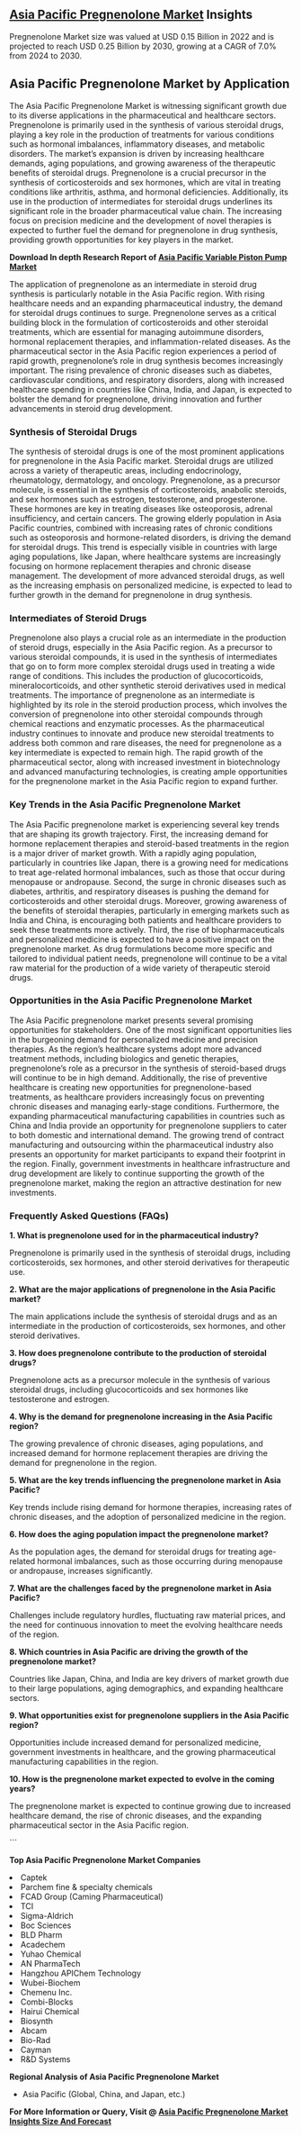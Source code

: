 <h2><a href="https://www.verifiedmarketreports.com/download-sample/?rid=142927&amp;utm_source=Github-Feb&amp;utm_medium=225" target="_blank">Asia Pacific Pregnenolone Market</a> Insights</h2><p>Pregnenolone Market size was valued at USD 0.15 Billion in 2022 and is projected to reach USD 0.25 Billion by 2030, growing at a CAGR of 7.0% from 2024 to 2030.</p><p><h2>Asia Pacific Pregnenolone Market by Application</h2> <p>The Asia Pacific Pregnenolone Market is witnessing significant growth due to its diverse applications in the pharmaceutical and healthcare sectors. Pregnenolone is primarily used in the synthesis of various steroidal drugs, playing a key role in the production of treatments for various conditions such as hormonal imbalances, inflammatory diseases, and metabolic disorders. The market’s expansion is driven by increasing healthcare demands, aging populations, and growing awareness of the therapeutic benefits of steroidal drugs. Pregnenolone is a crucial precursor in the synthesis of corticosteroids and sex hormones, which are vital in treating conditions like arthritis, asthma, and hormonal deficiencies. Additionally, its use in the production of intermediates for steroidal drugs underlines its significant role in the broader pharmaceutical value chain. The increasing focus on precision medicine and the development of novel therapies is expected to further fuel the demand for pregnenolone in drug synthesis, providing growth opportunities for key players in the market. <p><strong>Download In depth Research Report of <a href="https://www.verifiedmarketreports.com/download-sample/?rid=236118&amp;utm_source=Pulse-Dec&amp;utm_medium=225" target="_blank">Asia Pacific Variable Piston Pump Market</a></strong></p> The application of pregnenolone as an intermediate in steroid drug synthesis is particularly notable in the Asia Pacific region. With rising healthcare needs and an expanding pharmaceutical industry, the demand for steroidal drugs continues to surge. Pregnenolone serves as a critical building block in the formulation of corticosteroids and other steroidal treatments, which are essential for managing autoimmune disorders, hormonal replacement therapies, and inflammation-related diseases. As the pharmaceutical sector in the Asia Pacific region experiences a period of rapid growth, pregnenolone’s role in drug synthesis becomes increasingly important. The rising prevalence of chronic diseases such as diabetes, cardiovascular conditions, and respiratory disorders, along with increased healthcare spending in countries like China, India, and Japan, is expected to bolster the demand for pregnenolone, driving innovation and further advancements in steroid drug development. <h3>Synthesis of Steroidal Drugs</h3> <p>The synthesis of steroidal drugs is one of the most prominent applications for pregnenolone in the Asia Pacific market. Steroidal drugs are utilized across a variety of therapeutic areas, including endocrinology, rheumatology, dermatology, and oncology. Pregnenolone, as a precursor molecule, is essential in the synthesis of corticosteroids, anabolic steroids, and sex hormones such as estrogen, testosterone, and progesterone. These hormones are key in treating diseases like osteoporosis, adrenal insufficiency, and certain cancers. The growing elderly population in Asia Pacific countries, combined with increasing rates of chronic conditions such as osteoporosis and hormone-related disorders, is driving the demand for steroidal drugs. This trend is especially visible in countries with large aging populations, like Japan, where healthcare systems are increasingly focusing on hormone replacement therapies and chronic disease management. The development of more advanced steroidal drugs, as well as the increasing emphasis on personalized medicine, is expected to lead to further growth in the demand for pregnenolone in drug synthesis. <h3>Intermediates of Steroid Drugs</h3> <p>Pregnenolone also plays a crucial role as an intermediate in the production of steroid drugs, especially in the Asia Pacific region. As a precursor to various steroidal compounds, it is used in the synthesis of intermediates that go on to form more complex steroidal drugs used in treating a wide range of conditions. This includes the production of glucocorticoids, mineralocorticoids, and other synthetic steroid derivatives used in medical treatments. The importance of pregnenolone as an intermediate is highlighted by its role in the steroid production process, which involves the conversion of pregnenolone into other steroidal compounds through chemical reactions and enzymatic processes. As the pharmaceutical industry continues to innovate and produce new steroidal treatments to address both common and rare diseases, the need for pregnenolone as a key intermediate is expected to remain high. The rapid growth of the pharmaceutical sector, along with increased investment in biotechnology and advanced manufacturing technologies, is creating ample opportunities for the pregnenolone market in the Asia Pacific region to expand further. <h3>Key Trends in the Asia Pacific Pregnenolone Market</h3> <p>The Asia Pacific pregnenolone market is experiencing several key trends that are shaping its growth trajectory. First, the increasing demand for hormone replacement therapies and steroid-based treatments in the region is a major driver of market growth. With a rapidly aging population, particularly in countries like Japan, there is a growing need for medications to treat age-related hormonal imbalances, such as those that occur during menopause or andropause. Second, the surge in chronic diseases such as diabetes, arthritis, and respiratory diseases is pushing the demand for corticosteroids and other steroidal drugs. Moreover, growing awareness of the benefits of steroidal therapies, particularly in emerging markets such as India and China, is encouraging both patients and healthcare providers to seek these treatments more actively. Third, the rise of biopharmaceuticals and personalized medicine is expected to have a positive impact on the pregnenolone market. As drug formulations become more specific and tailored to individual patient needs, pregnenolone will continue to be a vital raw material for the production of a wide variety of therapeutic steroid drugs. <h3>Opportunities in the Asia Pacific Pregnenolone Market</h3> <p>The Asia Pacific pregnenolone market presents several promising opportunities for stakeholders. One of the most significant opportunities lies in the burgeoning demand for personalized medicine and precision therapies. As the region’s healthcare systems adopt more advanced treatment methods, including biologics and genetic therapies, pregnenolone’s role as a precursor in the synthesis of steroid-based drugs will continue to be in high demand. Additionally, the rise of preventive healthcare is creating new opportunities for pregnenolone-based treatments, as healthcare providers increasingly focus on preventing chronic diseases and managing early-stage conditions. Furthermore, the expanding pharmaceutical manufacturing capabilities in countries such as China and India provide an opportunity for pregnenolone suppliers to cater to both domestic and international demand. The growing trend of contract manufacturing and outsourcing within the pharmaceutical industry also presents an opportunity for market participants to expand their footprint in the region. Finally, government investments in healthcare infrastructure and drug development are likely to continue supporting the growth of the pregnenolone market, making the region an attractive destination for new investments. <h3>Frequently Asked Questions (FAQs)</h3> <p><b>1. What is pregnenolone used for in the pharmaceutical industry?</b></p> <p>Pregnenolone is primarily used in the synthesis of steroidal drugs, including corticosteroids, sex hormones, and other steroid derivatives for therapeutic use.</p> <p><b>2. What are the major applications of pregnenolone in the Asia Pacific market?</b></p> <p>The main applications include the synthesis of steroidal drugs and as an intermediate in the production of corticosteroids, sex hormones, and other steroid derivatives.</p> <p><b>3. How does pregnenolone contribute to the production of steroidal drugs?</b></p> <p>Pregnenolone acts as a precursor molecule in the synthesis of various steroidal drugs, including glucocorticoids and sex hormones like testosterone and estrogen.</p> <p><b>4. Why is the demand for pregnenolone increasing in the Asia Pacific region?</b></p> <p>The growing prevalence of chronic diseases, aging populations, and increased demand for hormone replacement therapies are driving the demand for pregnenolone in the region.</p> <p><b>5. What are the key trends influencing the pregnenolone market in Asia Pacific?</b></p> <p>Key trends include rising demand for hormone therapies, increasing rates of chronic diseases, and the adoption of personalized medicine in the region.</p> <p><b>6. How does the aging population impact the pregnenolone market?</b></p> <p>As the population ages, the demand for steroidal drugs for treating age-related hormonal imbalances, such as those occurring during menopause or andropause, increases significantly.</p> <p><b>7. What are the challenges faced by the pregnenolone market in Asia Pacific?</b></p> <p>Challenges include regulatory hurdles, fluctuating raw material prices, and the need for continuous innovation to meet the evolving healthcare needs of the region.</p> <p><b>8. Which countries in Asia Pacific are driving the growth of the pregnenolone market?</b></p> <p>Countries like Japan, China, and India are key drivers of market growth due to their large populations, aging demographics, and expanding healthcare sectors.</p> <p><b>9. What opportunities exist for pregnenolone suppliers in the Asia Pacific region?</b></p> <p>Opportunities include increased demand for personalized medicine, government investments in healthcare, and the growing pharmaceutical manufacturing capabilities in the region.</p> <p><b>10. How is the pregnenolone market expected to evolve in the coming years?</b></p> <p>The pregnenolone market is expected to continue growing due to increased healthcare demand, the rise of chronic diseases, and the expanding pharmaceutical sector in the Asia Pacific region.</p> ```</p><p><strong>Top Asia Pacific Pregnenolone Market Companies</strong></p><div data-test-id=""><p><li>Captek</li><li> Parchem fine & specialty chemicals</li><li> FCAD Group (Caming Pharmaceutical)</li><li> TCI</li><li> Sigma-Aldrich</li><li> Boc Sciences</li><li> BLD Pharm</li><li> Acadechem</li><li> Yuhao Chemical</li><li> AN PharmaTech</li><li> Hangzhou APIChem Technology</li><li> Wubei-Biochem</li><li> Chemenu Inc.</li><li> Combi-Blocks</li><li> Hairui Chemical</li><li> Biosynth</li><li> Abcam</li><li> Bio-Rad</li><li> Cayman</li><li> R&D Systems</li></p><div><strong>Regional Analysis of&nbsp;Asia Pacific Pregnenolone Market</strong></div><ul><li dir="ltr"><p dir="ltr">Asia Pacific (Global, China, and Japan, etc.)</p></li></ul><p><strong>For More Information or Query, Visit @&nbsp;</strong><strong><a href="https://www.verifiedmarketreports.com/product/global-pregnenolone-market-report-2019-competitive-landscape-trends-and-opportunities/?utm_source=Github-Feb&amp;utm_medium=225" target="_blank">Asia Pacific Pregnenolone Market Insights Size And Forecast</a></strong></p></div><h2>&nbsp;</h2><div data-test-id="">&nbsp;</div>
